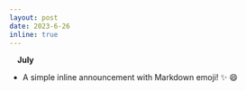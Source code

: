 ```yaml
---
layout: post
date: 2023-6-26
inline: true
---
```

&emsp;**July**
- A simple inline announcement with Markdown emoji! :sparkles: :smile: